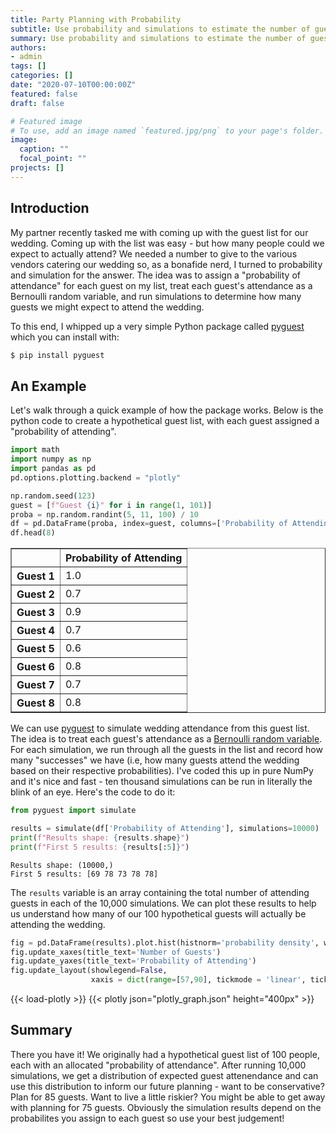```yaml
---
title: Party Planning with Probability
subtitle: Use probability and simulations to estimate the number of guests that will attend your event!
summary: Use probability and simulations to estimate the number of guests that will attend your event!
authors:
- admin
tags: []
categories: []
date: "2020-07-10T00:00:00Z"
featured: false
draft: false

# Featured image
# To use, add an image named `featured.jpg/png` to your page's folder.
image:
  caption: ""
  focal_point: ""
projects: []
---
```

## Introduction

My partner recently tasked me with coming up with the guest list for our wedding. Coming up with the list was easy - but how many people could we expect to actually attend? We needed a number to give to the various vendors catering our wedding so, as a bonafide nerd, I turned to probability and simulation for the answer. The idea was to assign a "probability of attendance" for each guest on my list, treat each guest's attendance as a Bernoulli random variable, and run simulations to determine how many guests we might expect to attend the wedding.

To this end, I whipped up a very simple Python package called [pyguest](https://github.com/TomasBeuzen/pyguest) which you can install with:

```sh
$ pip install pyguest
```

## An Example

Let's walk through a quick example of how the package works. Below is the python code to create a hypothetical guest list, with each guest assigned a "probability of attending".


```python
import math
import numpy as np
import pandas as pd
pd.options.plotting.backend = "plotly"
```


```python
np.random.seed(123)
guest = [f"Guest {i}" for i in range(1, 101)]
proba = np.random.randint(5, 11, 100) / 10
df = pd.DataFrame(proba, index=guest, columns=['Probability of Attending'])
df.head(8)
```




<div>
<style scoped>
    .dataframe tbody tr th:only-of-type {
        vertical-align: middle;
    }

    .dataframe tbody tr th {
        vertical-align: top;
    }

    .dataframe thead th {
        text-align: right;
    }
</style>
<table border="1" class="dataframe">
  <thead>
    <tr style="text-align: right;">
      <th></th>
      <th>Probability of Attending</th>
    </tr>
  </thead>
  <tbody>
    <tr>
      <th>Guest 1</th>
      <td>1.0</td>
    </tr>
    <tr>
      <th>Guest 2</th>
      <td>0.7</td>
    </tr>
    <tr>
      <th>Guest 3</th>
      <td>0.9</td>
    </tr>
    <tr>
      <th>Guest 4</th>
      <td>0.7</td>
    </tr>
    <tr>
      <th>Guest 5</th>
      <td>0.6</td>
    </tr>
    <tr>
      <th>Guest 6</th>
      <td>0.8</td>
    </tr>
    <tr>
      <th>Guest 7</th>
      <td>0.7</td>
    </tr>
    <tr>
      <th>Guest 8</th>
      <td>0.8</td>
    </tr>
  </tbody>
</table>
</div>



We can use [pyguest](https://github.com/TomasBeuzen/pyguest) to simulate wedding attendance from this guest list. The idea is to treat each guest's attendance as a [Bernoulli random variable](https://en.wikipedia.org/wiki/Bernoulli_distribution). For each simulation, we run through all the guests in the list and record how many "successes" we have (i.e, how many guests attend the wedding based on their respective probabilities). I've coded this up in pure NumPy and it's nice and fast - ten thousand simulations can be run in literally the blink of an eye. Here's the code to do it:


```python
from pyguest import simulate

results = simulate(df['Probability of Attending'], simulations=10000)
print(f"Results shape: {results.shape}")
print(f"First 5 results: {results[:5]}")
```

    Results shape: (10000,)
    First 5 results: [69 78 73 78 78]


The `results` variable is an array containing the total number of attending guests in each of the 10,000 simulations. We can plot these results to help us understand how many of our 100 hypothetical guests will actually be attending the wedding.


```python
fig = pd.DataFrame(results).plot.hist(histnorm='probability density', width=700, height=400)
fig.update_xaxes(title_text='Number of Guests')
fig.update_yaxes(title_text='Probability of Attending')
fig.update_layout(showlegend=False,
                  xaxis = dict(range=[57,90], tickmode = 'linear', tick0 = 55, dtick = 5))
```

{{< load-plotly >}}
{{< plotly json="plotly_graph.json" height="400px" >}}

## Summary

There you have it! We originally had a hypothetical guest list of 100 people, each with an allocated "probability of attendance". After running 10,000 simulations, we get a distribution of expected guest attenendance and can use this distribution to inform our future planning - want to be conservative? Plan for 85 guests. Want to live a little riskier? You might be able to get away with planning for 75 guests. Obviously the simulation results depend on the probabilites you assign to each guest so use your best judgement!
